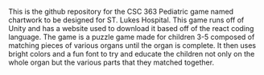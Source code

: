 This is the github repository for the CSC 363 Pediatric game named chartwork to be designed for ST. Lukes Hospital.
This game runs off of Unity and has a website used to download it based off of the react coding language.
The game is a puzzle game made for children 3-5 composed of matching pieces of various organs until the organ is complete.
It then uses bright colors and a fun font to try and educate the children not only on the whole organ but the various parts that they matched together.
